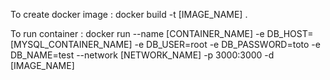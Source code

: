To create docker image : 
docker build -t [IMAGE_NAME] .

To run container : 
docker run --name [CONTAINER_NAME] -e DB_HOST=[MYSQL_CONTAINER_NAME] -e DB_USER=root -e DB_PASSWORD=toto -e DB_NAME=test --network [NETWORK_NAME] -p 3000:3000 -d [IMAGE_NAME]
